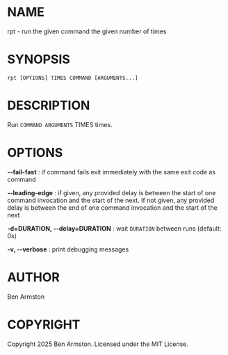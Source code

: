 # NAME

rpt - run the given command the given number of times

# SYNOPSIS

```
rpt [OPTIONS] TIMES COMMAND [ARGUMENTS...]
```

# DESCRIPTION

Run `COMMAND ARGUMENTS` TIMES times.

# OPTIONS

**--fail-fast**
: if command fails exit immediately with the same exit
	code as command

**--leading-edge**
: if given, any provided delay is between the start of
	one command invocation and the start of the next.  If
	not given, any provided delay is between the end of
	one command invocation and the start of the next
	

**-d=DURATION, --delay=DURATION**
: wait `DURATION` between runs (default: 0s)

**-v, --verbose**
: print debugging messages



# AUTHOR

Ben Armston

# COPYRIGHT

Copyright 2025 Ben Armston. Licensed under the MIT License.
